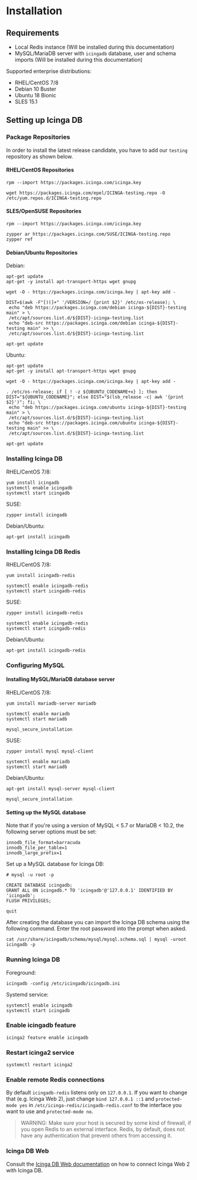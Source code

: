 # Installation <a id="installation"></a>

## Requirements <a id="installation-requirements"></a>

* Local Redis instance (Will be installed during this documentation)
* MySQL/MariaDB server with `icingadb` database, user and schema imports (Will be installed during this documentation)

Supported enterprise distributions:

* RHEL/CentOS 7/8
* Debian 10 Buster
* Ubuntu 18 Bionic
* SLES 15.1

## Setting up Icinga DB <a id="setting-up-icingadb"></a>

### Package Repositories <a id="package-repositories"></a>

In order to install the latest release candidate, you have to add our `testing` repository as shown below.

#### RHEL/CentOS Repositories <a id="package-repositories-rhel-centos"></a>

```
rpm --import https://packages.icinga.com/icinga.key

wget https://packages.icinga.com/epel/ICINGA-testing.repo -O /etc/yum.repos.d/ICINGA-testing.repo
```

#### SLES/OpenSUSE Repositories <a id="package-repositories-sles-opensuse"></a>

```
rpm --import https://packages.icinga.com/icinga.key

zypper ar https://packages.icinga.com/SUSE/ICINGA-testing.repo
zypper ref
```

#### Debian/Ubuntu Repositories <a id="package-repositories-debian-ubuntu"></a>

Debian:

```
apt-get update
apt-get -y install apt-transport-https wget gnupg

wget -O - https://packages.icinga.com/icinga.key | apt-key add -

DIST=$(awk -F"[)(]+" '/VERSION=/ {print $2}' /etc/os-release); \
 echo "deb https://packages.icinga.com/debian icinga-${DIST}-testing main" > \
 /etc/apt/sources.list.d/${DIST}-icinga-testing.list
 echo "deb-src https://packages.icinga.com/debian icinga-${DIST}-testing main" >> \
 /etc/apt/sources.list.d/${DIST}-icinga-testing.list

apt-get update
```

Ubuntu:

```
apt-get update
apt-get -y install apt-transport-https wget gnupg

wget -O - https://packages.icinga.com/icinga.key | apt-key add -

. /etc/os-release; if [ ! -z ${UBUNTU_CODENAME+x} ]; then DIST="${UBUNTU_CODENAME}"; else DIST="$(lsb_release -c| awk '{print $2}')"; fi; \
 echo "deb https://packages.icinga.com/ubuntu icinga-${DIST}-testing main" > \
 /etc/apt/sources.list.d/${DIST}-icinga-testing.list
 echo "deb-src https://packages.icinga.com/ubuntu icinga-${DIST}-testing main" >> \
 /etc/apt/sources.list.d/${DIST}-icinga-testing.list

apt-get update
```


### Installing Icinga DB <a id="installing-icingadb"></a>

RHEL/CentOS 7/8:

```
yum install icingadb
systemctl enable icingadb
systemctl start icingadb
```

SUSE:

```
zypper install icingadb
```

Debian/Ubuntu:

```
apt-get install icingadb
```

### Installing Icinga DB Redis <a id="configuring-icingadb-mysql"></a>

RHEL/CentOS 7/8:

```
yum install icingadb-redis

systemctl enable icingadb-redis
systemctl start icingadb-redis
```

SUSE:

```
zypper install icingadb-redis

systemctl enable icingadb-redis
systemctl start icingadb-redis
```

Debian/Ubuntu:

```
apt-get install icingadb-redis
```

### Configuring MySQL <a id="configuring-icingadb-mysql"></a>

#### Installing MySQL/MariaDB database server <a id="installing-database-mysql-server"></a>

RHEL/CentOS 7/8:

```
yum install mariadb-server mariadb

systemctl enable mariadb
systemctl start mariadb

mysql_secure_installation
```

SUSE:

```
zypper install mysql mysql-client

systemctl enable mariadb
systemctl start mariadb
```

Debian/Ubuntu:

```
apt-get install mysql-server mysql-client

mysql_secure_installation
```

#### Setting up the MySQL database <a id="setting-up-mysql-db"></a>

Note that if you're using a version of MySQL < 5.7 or MariaDB < 10.2, the following server options must be set:

```
innodb_file_format=barracuda	
innodb_file_per_table=1	
innodb_large_prefix=1
```

Set up a MySQL database for Icinga DB:

```
# mysql -u root -p

CREATE DATABASE icingadb;
GRANT ALL ON icingadb.* TO 'icingadb'@'127.0.0.1' IDENTIFIED BY 'icingadb';
FLUSH PRIVILEGES;

quit
```

After creating the database you can import the Icinga DB schema using the
following command. Enter the root password into the prompt when asked.

```
cat /usr/share/icingadb/schema/mysql/mysql.schema.sql | mysql -uroot icingadb -p
```

### Running Icinga DB <a id="running-icingadb"></a>

Foreground:

```
icingadb -config /etc/icingadb/icingadb.ini
```

Systemd service:

```
systemctl enable icingadb
systemctl start icingadb
```

### Enable icingadb feature

```
icinga2 feature enable icingadb
```

### Restart icinga2 service

```
systemctl restart icinga2
```

### Enable remote Redis connections <a id="remote-redis"></a>

By default `icingadb-redis` listens only on `127.0.0.1`. If you want to change that (e.g. Icinga Web 2), just change `bind 127.0.0.1 ::1` and `protected-mode yes` in `/etc/icinga-redis/icingadb-redis.conf` to the interface you want to use and `protected-mode no`.

> WARNING: Make sure your host is secured by some kind of firewall, if you open Redis to an external interface. Redis, by default, does not have any authentication that prevent others from accessing it.

### Icinga DB Web

Consult the [Icinga DB Web documentation](https://icinga.com/docs/icingadb/latest/icingadb-web/doc/02-Installation/) on how to connect Icinga Web 2 with Icinga DB.
